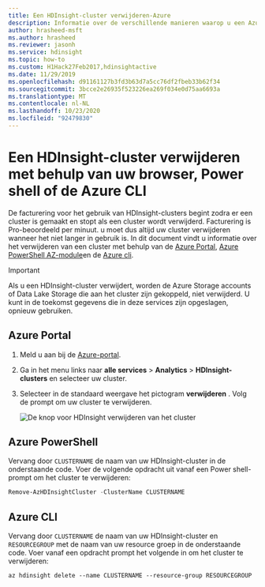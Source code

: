```yaml
---
title: Een HDInsight-cluster verwijderen-Azure
description: Informatie over de verschillende manieren waarop u een Azure HDInsight-cluster kunt verwijderen
author: hrasheed-msft
ms.author: hrasheed
ms.reviewer: jasonh
ms.service: hdinsight
ms.topic: how-to
ms.custom: H1Hack27Feb2017,hdinsightactive
ms.date: 11/29/2019
ms.openlocfilehash: d91161127b3fd3b63d7a5cc76df2fbeb33b62f34
ms.sourcegitcommit: 3bcce2e26935f523226ea269f034e0d75aa6693a
ms.translationtype: MT
ms.contentlocale: nl-NL
ms.lasthandoff: 10/23/2020
ms.locfileid: "92479830"
---
```

# <a name="delete-an-hdinsight-cluster-using-your-browser-powershell-or-the-azure-cli"></a>Een HDInsight-cluster verwijderen met behulp van uw browser, Power shell of de Azure CLI

De facturering voor het gebruik van HDInsight-clusters begint zodra er een cluster is gemaakt en stopt als een cluster wordt verwijderd. Facturering is Pro-beoordeeld per minuut. u moet dus altijd uw cluster verwijderen wanneer het niet langer in gebruik is. In dit document vindt u informatie over het verwijderen van een cluster met behulp van de [Azure Portal](https://portal.azure.com), [Azure PowerShell AZ-module](https://docs.microsoft.com/powershell/azure/)en de [Azure cli](/cli/azure/).

> [!IMPORTANT]  
> Als u een HDInsight-cluster verwijdert, worden de Azure Storage accounts of Data Lake Storage die aan het cluster zijn gekoppeld, niet verwijderd. U kunt in de toekomst gegevens die in deze services zijn opgeslagen, opnieuw gebruiken.

## <a name="azure-portal"></a>Azure Portal

1. Meld u aan bij de [Azure-portal](https://portal.azure.com).

2. Ga in het menu links naar **alle services**  >  **Analytics**  >  **HDInsight-clusters** en selecteer uw cluster.

3. Selecteer in de standaard weergave het pictogram **verwijderen** . Volg de prompt om uw cluster te verwijderen.

    ![De knop voor HDInsight verwijderen van het cluster](./media/hdinsight-delete-cluster/hdinsight-delete-cluster.png)

## <a name="azure-powershell"></a>Azure PowerShell

Vervang door `CLUSTERNAME` de naam van uw HDInsight-cluster in de onderstaande code. Voer de volgende opdracht uit vanaf een Power shell-prompt om het cluster te verwijderen:

```powershell
Remove-AzHDInsightCluster -ClusterName CLUSTERNAME
```

## <a name="azure-cli"></a>Azure CLI

Vervang door `CLUSTERNAME` de naam van uw HDInsight-cluster en `RESOURCEGROUP` met de naam van uw resource groep in de onderstaande code.  Voer vanaf een opdracht prompt het volgende in om het cluster te verwijderen:

```azurecli
az hdinsight delete --name CLUSTERNAME --resource-group RESOURCEGROUP
```
